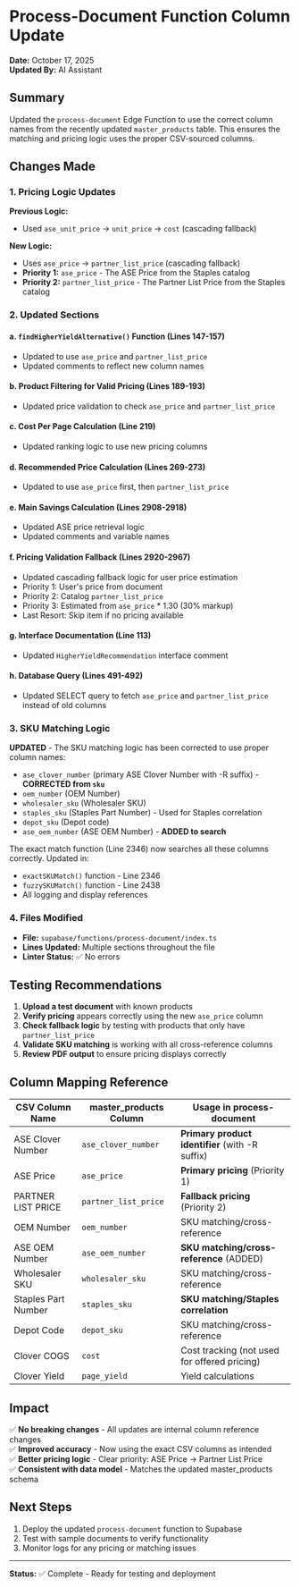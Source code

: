 # Process-Document Function Column Update

**Date:** October 17, 2025  
**Updated By:** AI Assistant  

## Summary

Updated the `process-document` Edge Function to use the correct column names from the recently updated `master_products` table. This ensures the matching and pricing logic uses the proper CSV-sourced columns.

## Changes Made

### 1. Pricing Logic Updates

**Previous Logic:**
- Used `ase_unit_price` → `unit_price` → `cost` (cascading fallback)

**New Logic:**
- Uses `ase_price` → `partner_list_price` (cascading fallback)
- **Priority 1:** `ase_price` - The ASE Price from the Staples catalog
- **Priority 2:** `partner_list_price` - The Partner List Price from the Staples catalog

### 2. Updated Sections

#### a. `findHigherYieldAlternative()` Function (Lines 147-157)
- Updated to use `ase_price` and `partner_list_price`
- Updated comments to reflect new column names

#### b. Product Filtering for Valid Pricing (Lines 189-193)
- Updated price validation to check `ase_price` and `partner_list_price`

#### c. Cost Per Page Calculation (Line 219)
- Updated ranking logic to use new pricing columns

#### d. Recommended Price Calculation (Lines 269-273)
- Updated to use `ase_price` first, then `partner_list_price`

#### e. Main Savings Calculation (Lines 2908-2918)
- Updated ASE price retrieval logic
- Updated comments and variable names

#### f. Pricing Validation Fallback (Lines 2920-2967)
- Updated cascading fallback logic for user price estimation
- Priority 1: User's price from document
- Priority 2: Catalog `partner_list_price`
- Priority 3: Estimated from `ase_price` * 1.30 (30% markup)
- Last Resort: Skip item if no pricing available

#### g. Interface Documentation (Line 113)
- Updated `HigherYieldRecommendation` interface comment

#### h. Database Query (Lines 491-492)
- Updated SELECT query to fetch `ase_price` and `partner_list_price` instead of old columns

### 3. SKU Matching Logic

**UPDATED** - The SKU matching logic has been corrected to use proper column names:
- `ase_clover_number` (primary ASE Clover Number with -R suffix) - **CORRECTED from `sku`**
- `oem_number` (OEM Number)
- `wholesaler_sku` (Wholesaler SKU)
- `staples_sku` (Staples Part Number) - Used for Staples correlation
- `depot_sku` (Depot code)
- `ase_oem_number` (ASE OEM Number) - **ADDED to search**

The exact match function (Line 2346) now searches all these columns correctly.
Updated in:
- `exactSKUMatch()` function - Line 2346
- `fuzzySKUMatch()` function - Line 2438
- All logging and display references

### 4. Files Modified

- **File:** `supabase/functions/process-document/index.ts`
- **Lines Updated:** Multiple sections throughout the file
- **Linter Status:** ✅ No errors

## Testing Recommendations

1. **Upload a test document** with known products
2. **Verify pricing** appears correctly using the new `ase_price` column
3. **Check fallback logic** by testing with products that only have `partner_list_price`
4. **Validate SKU matching** is working with all cross-reference columns
5. **Review PDF output** to ensure pricing displays correctly

## Column Mapping Reference

| CSV Column Name | master_products Column | Usage in process-document |
|----------------|----------------------|---------------------------|
| ASE Clover Number | `ase_clover_number` | **Primary product identifier** (with -R suffix) |
| ASE Price | `ase_price` | **Primary pricing** (Priority 1) |
| PARTNER LIST PRICE | `partner_list_price` | **Fallback pricing** (Priority 2) |
| OEM Number | `oem_number` | SKU matching/cross-reference |
| ASE OEM Number | `ase_oem_number` | **SKU matching/cross-reference** (ADDED) |
| Wholesaler SKU | `wholesaler_sku` | SKU matching/cross-reference |
| Staples Part Number | `staples_sku` | **SKU matching/Staples correlation** |
| Depot Code | `depot_sku` | SKU matching/cross-reference |
| Clover COGS | `cost` | Cost tracking (not used for offered pricing) |
| Clover Yield | `page_yield` | Yield calculations |

## Impact

✅ **No breaking changes** - All updates are internal column reference changes  
✅ **Improved accuracy** - Now using the exact CSV columns as intended  
✅ **Better pricing logic** - Clear priority: ASE Price → Partner List Price  
✅ **Consistent with data model** - Matches the updated master_products schema  

## Next Steps

1. Deploy the updated `process-document` function to Supabase
2. Test with sample documents to verify functionality
3. Monitor logs for any pricing or matching issues

---

**Status:** ✅ Complete - Ready for testing and deployment

